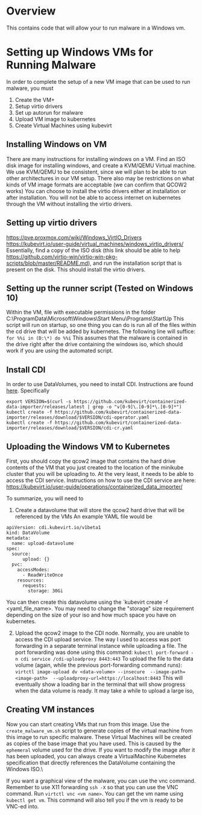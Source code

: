 # Overview
This contains code that will allow your to run malware in a Windows vm.

# Setting up Windows VMs for Running Malware
In order to complete the setup of a new VM image that can be used to run malware, you must
 1) Create the VM+
 2) Setup virtio drivers
 3) Set up autorun for malware
 4) Upload VM image to kubernetes
 5) Create Virtual Machines using kubevirt



## Installing Windows on VM
There are many instructions for installing windows on a VM. Find an ISO disk image for installing windows, and create a KVM/QEMU Virtual machine. We use KVM/QEMU to be consistent, since we will plan to be able to run other architectures in our VM setup. There also may be restrictions on what kinds of VM image formats are acceptable (we can confirm that QCOW2 works)
You can choose to install the virtio drivers either at installation or after installation. You will not be able to access internet on kubernetes through the VM without installing the virtio drivers.

## Setting up virtio drivers
https://pve.proxmox.com/wiki/Windows_VirtIO_Drivers
https://kubevirt.io/user-guide/virtual_machines/windows_virtio_drivers/
Essentially, find a copy of the ISO disk (this link should be able to help https://github.com/virtio-win/virtio-win-pkg-scripts/blob/master/README.md), and run the installation script that is present on the disk.
This should install the virtio drivers.

## Setting up the runner script (Tested on Windows 10)
Within the VM, file with executable permissions in the folder C:\ProgramData\Microsoft\Windows\Start Menu\Programs\StartUp
This script will run on startup, so one thing you can do is run all of the files within the cd drive that will be added by kubernetes.
The following line will suffice: `for %%i in (D:\*) do %%i`
This assumes that the malware is contained in the drive right after the drive containing the windows iso, which should work if you are using the automated script.

## Install CDI
In order to use DataVolumes, you need to install CDI. Instructions are found [here](https://kubevirt.io/labs/kubernetes/lab2.html). Specifically

```
export VERSION=$(curl -s https://github.com/kubevirt/containerized-data-importer/releases/latest | grep -o "v[0-9]\.[0-9]*\.[0-9]*")
kubectl create -f https://github.com/kubevirt/containerized-data-importer/releases/download/$VERSION/cdi-operator.yaml
kubectl create -f https://github.com/kubevirt/containerized-data-importer/releases/download/$VERSION/cdi-cr.yaml
```

## Uploading the Windows VM to Kubernetes
First, you should copy the qcow2 image that contains the hard drive contents of the VM that you just created to the location of the minikube cluster that you will be uploading to. At the very least, it needs to be able to access the CDI service.
Instructions on how to use the CDI service are here: https://kubevirt.io/user-guide/operations/containerized_data_importer/

To summarize, you will need to
 1) Create a datavolume that will store the qcow2 hard drive that will be referenced by the VMs
 An example YAML file would be 

```
apiVersion: cdi.kubevirt.io/v1beta1
kind: DataVolume
metadata:
  name: upload-datavolume
spec:
  source:
      upload: {}
  pvc:
    accessModes:
      - ReadWriteOnce
    resources:
      requests:
        storage: 30Gi
```
  You can then create this datavolume using the `kubevirt create -f <yaml_file_name>.
  You may need to change the "storage" size requirement depending on the size of your iso and how much space you have on kubernetes.

 2) Upload the qcow2 image to the CDI node. Normally, you are unable to access the CDI upload service. The way I used to access was port forwarding in a separate terminal instance while uploading a file. The port forwarding was done using this command:
    `kubectl port-forward -n cdi service /cdi-uploadproxy 8443:443`
 To upload the file <image-path> to the data volume <data-volume> (again, while the previous port-forwarding command runs):
    `virtctl image-upload dv <data-volume> --insecure  --image-path=<image-path>  --uploadproxy-url=https://localhost:8443`
 This will eventually show a loading bar in the terminal that will show progress when the data volume is ready. It may take a while to upload a large iso, 

## Creating VM instances
Now you can start creating VMs that run from this image. Use the `create_malware_vm.sh` script to generate copies of the virtual machine from this image to run specific malware. These Virtual Machines will be created as copies of the base image that you have used. This is caused by the `ephemeral` volume used for the drive. If you want to modify the image after it has been uploaded, you can always create a VirtualMachine Kubernetes specification that directly references the DataVolume containing the Windows ISO.\

If you want a graphical view of the malware, you can use the vnc command. Remember to use X11 forwarding `ssh -X` so that you can use the VNC command. Run `virtctl vnc <vm name>`. You can get the vm name using `kubectl get vm`. This command will also tell you if the vm is ready to be VNC-ed into.
